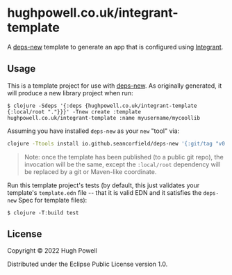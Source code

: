 # hughpowell.co.uk/integrant-template

A [deps-new](https://github.com/seancorfield/deps-new) template to generate an app that is configured using
[Integrant](https://github.com/weavejester/integrant).

## Usage

This is a template project for use with [deps-new](https://github.com/seancorfield/deps-new).
As originally generated, it will produce a new library project when run:

    $ clojure -Sdeps '{:deps {hughpowell.co.uk/integrant-template {:local/root "."}}}' -Tnew create :template hughpowell.co.uk/integrant-template :name myusername/mycoollib

Assuming you have installed `deps-new` as your `new` "tool" via:

```bash
clojure -Ttools install io.github.seancorfield/deps-new '{:git/tag "v0.4.9"}' :as new
```

> Note: once the template has been published (to a public git repo), the invocation will be the same, except the `:local/root` dependency will be replaced by a git or Maven-like coordinate.

Run this template project's tests (by default, this just validates your template's `template.edn`
file -- that it is valid EDN and it satisfies the `deps-new` Spec for template files):

    $ clojure -T:build test

## License

Copyright © 2022 Hugh Powell

Distributed under the Eclipse Public License version 1.0.
